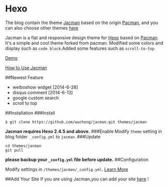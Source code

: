 Hexo
====

The blog contain the theme [Jacman](https://github.com/wuchong/jacman) based on the origin [Pacman](https://github.com/A-limon/pacman), and you can also choose other themes [here](https://github.com/hexojs/hexo/wiki/Themes)


Jacman is a flat and responsive design theme for [Hexo](http://hexo.io) based on [Pacman](https://github.com/A-limon/pacman).  
It's a simple and cool theme forked from pacman. Modified some colors and display such as `code block`.Added some features such as `scroll-to-top`

[Demo](http://wuchong.me/)

[How to Use Jacman](https://github.com/wuchong/jacman/wiki/How-To-Use-Jacman)

##Newest Feature
- weiboshow widget		[2014-6-28]
- disqus comment		[2014-6-13]
- google custom search
- scroll to top

##Installation
###Install
```
$ git clone https://github.com/wuchong/jacman.git themes/jacman
```
**Jacman requires Hexo 2.4.5 and above.** 
###Enable
Modify `theme` setting in blog folder` _config.yml` to `jacman`.
###Update
```
cd themes/jacman
git pull
```
**please backup your `_config.yml` file before update.** 
##Configuration

Modify settings in  `/themes/jacman/_config.yml`.
[Learn More](https://github.com/wuchong/jacman/wiki)

##Add Your Site
If you are using Jacman,you can add your site [here](https://github.com/wuchong/jacman/wiki/Sites) !
